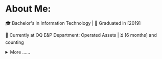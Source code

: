 
<p>
  
#  About Me:
🎓 Bachelor's in Information Technology | 📅 Graduated in [2019]

🔧 Currently at OQ E&P Department: Operated Assets | ⏳ [6 months] and counting


<div>
<details>
  <summary>More ...... </summary>


👨‍💻 Information Technologist | GIS Enthusiast 🌍 | 
Problem Solver 🧠 | Creative Coder 🖥️
Wells Data Management 🛢️
Oracle Apex Applications & Database Management 📈

Computer assembly and upgrades 💻
System Administrator 👨‍💻
Performance monitoring and troubleshooting ⚙️
Database management and security 🛡️



🛠️ Technical Skills:

Proficient in various software and hardware platforms 🖥️
Skilled in programming languages including C++, C#, JAVA, PHP, JSP, XML, JS, PL/SQL 💬
Oracle Database administration and Apex Application development 🗃️
Web and Database application development 🌐
Familiar with Database warehousing 🏢


🤝 Skills:

Strong communication skills 🗣️
Effective independent worker 🚀
Collaborative team player 🤝
Innovative problem solver 🧩
🎨 Personal Interests:

Designing photos and videos 📸🎥
Exploring computer software and the internet 🌐
Diving into programming languages 🖥️





Connect with me and let's explore the ever-evolving world of technology and creativity together! 🌟


</details>
  
</p>
  
<!--
<details>
  <summary>📕 Blog Posts</summary>
  <br />
</details>
</div>
-->
<p align="center">
</p>
